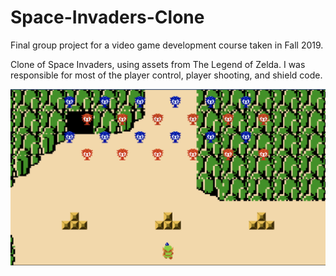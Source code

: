 # Space-Invaders-Clone

Final group project for a video game development course taken in Fall 2019.

Clone of Space Invaders, using assets from The Legend of Zelda. I was responsible for most of the player control, player shooting, and shield code.

![Preview](/GamePreview.png)
